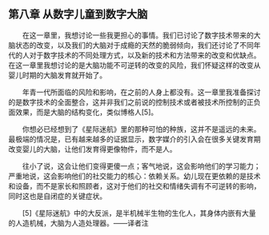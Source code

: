 ## 第八章 从数字儿童到数字大脑

&emsp;&emsp;在这一章里，我想讨论一些我更担心的事情。我们已讨论了数字技术带来的大脑状态的改变，以及我们的大脑对于成瘾的天然的脆弱倾向，我们还讨论了不同年代的人对于数字技术的不同处理方式，以及新的技术和方法带来的改变和优缺点。在这一章里我想讨论的是大脑功能不可逆转的改变的风险，我们怀疑这样的改变从婴儿时期的大脑发育就开始了。

&emsp;&emsp;年青一代所面临的风险和影响，在之前的人身上都没有。这一章里我准备探讨的是数字技术的全面整合，这并非我们之前说的控制技术或者被技术所控制的正负面效果，而是大脑的结构变化，类似博格人[5]。

&emsp;&emsp;你想必已经想到了《星际迷航》里的那种可怕的种族，这并不是遥远的未来。最极端的情况是，已有越来越多的证据显示，数字媒介的引入会在很多关键发育期改变婴儿的大脑，让他们发育得更像物件，而不是人。

&emsp;&emsp;往小了说，这会让他们变得更傻一点；客气地说，这会影响他们的学习能力；严重地说，这会影响他们的社交能力的核心：依赖关系。幼儿现在更依赖的是技术和设备，而不是家长和照顾者，这对于他们的社交和情绪失调有不可逆转的影响，同时这也是自闭症的关键症状。

&emsp;&emsp;[5]《星际迷航》中的大反派，是半机械半生物的生化人，其身体内嵌有大量的人造机械，大脑为人造处理器。——译者注